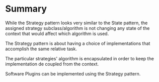 # Summary

While the Strategy pattern looks very similar to the State pattern, the assigned strategy subclass/algorithm is not changing any state of the context that would affect which algorithm is used.

The Strategy pattern is about having a choice of implementations that accomplish the same relative task.

The particular strategies' algorithm is encapsulated in order to keep the implementation de coupled from the context.

Software Plugins can be implemented using the Strategy pattern.
